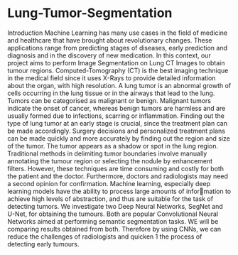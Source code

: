 # Lung-Tumor-Segmentation

Introduction
Machine Learning has many use cases in the field of medicine and healthcare that have brought about revolutionary changes. These applications range from predicting stages of diseases, early prediction and diagnosis and in the discovery of new medication. In this context, our project aims to perform Image Segmentation on Lung CT Images to obtain tumour regions. Computed-Tomography (CT) is the best imaging technique in the medical field since it uses X-Rays to provide detailed information about the organ, with high resolution. A lung tumor is an abnormal growth of cells occurring in the lung tissue or in the airways that lead to the lung. Tumors can be categorised as malignant or benign. Malignant tumors indicate the onset of cancer, whereas benign tumors are harmless and are usually formed due to infections, scarring or inflammation. Finding out the type of lung tumor at an early stage is crucial, since the treatment plan can be made accordingly. Surgery decisions and personalized treatment plans can be made quickly and more accurately by finding out the region and size of the tumor. The tumor appears as a shadow or spot in the lung region. Traditional methods in delimiting tumor boundaries involve manually annotating the tumour region or selecting the nodule by enhancement filters. However, these techniques are time consuming and costly for both the patient and the doctor. Furthermore, doctors and radiologists may need a second opinion for confirmation. Machine learning, especially deep learning models have the ability to process large amounts of information to achieve high levels of abstraction, and thus are suitable for the task of detecting tumors. We investigate two Deep Neural Networks, SegNet and U-Net, for obtaining the tumours. Both are popular Convolutional Neural Networks aimed at performing semantic segmentation tasks. WE will be comparing results obtained from both.
Therefore by using CNNs, we can reduce the challenges of radiologists and quicken 1 the process of detecting early tumours.
